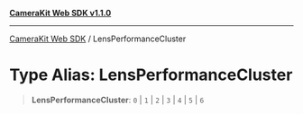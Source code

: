 [**CameraKit Web SDK v1.1.0**](../README.md)

***

[CameraKit Web SDK](../globals.md) / LensPerformanceCluster

# Type Alias: LensPerformanceCluster

> **LensPerformanceCluster**: `0` \| `1` \| `2` \| `3` \| `4` \| `5` \| `6`
